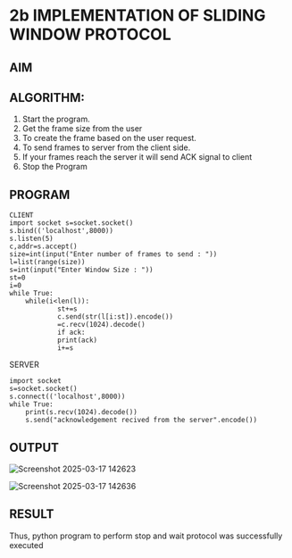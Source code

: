 # 2b IMPLEMENTATION OF SLIDING WINDOW PROTOCOL
## AIM
## ALGORITHM:
1. Start the program.
2. Get the frame size from the user
3. To create the frame based on the user request.
4. To send frames to server from the client side.
5. If your frames reach the server it will send ACK signal to client
6. Stop the Program
## PROGRAM
```
CLIENT
import socket s=socket.socket() 
s.bind(('localhost',8000)) 
s.listen(5) 
c,addr=s.accept() 
size=int(input("Enter number of frames to send : ")) 
l=list(range(size)) 
s=int(input("Enter Window Size : ")) 
st=0
i=0
while True: 
    while(i<len(l)): 
            st+=s 
            c.send(str(l[i:st]).encode())             
            =c.recv(1024).decode()           
            if ack:               
            print(ack)                
            i+=s
```
SERVER
```
import socket 
s=socket.socket() 
s.connect(('localhost',8000)) 
while True:    
    print(s.recv(1024).decode()) 
    s.send("acknowledgement recived from the server".encode())  

```
## OUTPUT

![Screenshot 2025-03-17 142623](https://github.com/user-attachments/assets/ebf7ef82-65ed-42f4-b6e7-a99f634a1450)

![Screenshot 2025-03-17 142636](https://github.com/user-attachments/assets/d9c2b03e-9ef3-489a-8a42-8711f59c6d22)

## RESULT
Thus, python program to perform stop and wait protocol was successfully executed
